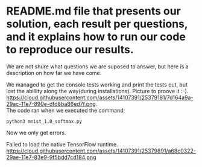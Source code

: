 # README.md file that presents our solution, each result per questions, and it explains how to run our code to reproduce our results.  

We are not shure what questions we are suposed to answer, but here is a description on how far we have come.

We managed to get the console tests working and print the tests out, but lost the abillity along the way(during installations).
Picture to proove it :-).  
https://cloud.githubusercontent.com/assets/14107391/25379181/7d164a9a-29ac-11e7-890e-dfd8ba86ed7f.png.  
The code ran when we executed the command:
```Terminal
python3 mnist_1.0_softmax.py
```
Now we only get errors.   

Failed to load the native TensorFlow runtime.
https://cloud.githubusercontent.com/assets/14107391/25379891/a68c0322-29ae-11e7-83e9-9f5bdd7cd184.png

